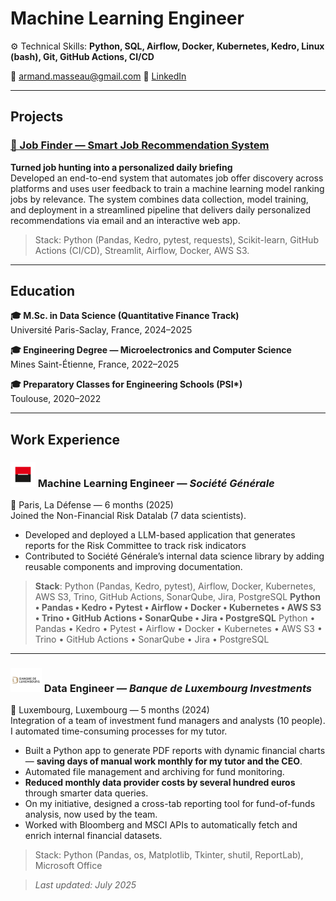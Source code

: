 # Machine Learning Engineer

⚙️ Technical Skills: **Python, SQL, Airflow, Docker, Kubernetes, Kedro, Linux (bash), Git, GitHub Actions, CI/CD**

📧 armand.masseau@gmail.com 
🔗 [LinkedIn](https://www.linkedin.com/in/armand-masseau)  

---

## Projects

### [📌 Job Finder — Smart Job Recommendation System](https://github.com/armandmasseaugit/job_finder)

**Turned job hunting into a personalized daily briefing**  
Developed an end-to-end system that automates job offer discovery across platforms and uses user feedback to train a machine learning model ranking jobs by relevance. The system combines data collection, model training, and deployment in a streamlined pipeline that delivers daily personalized recommendations via email and an interactive web app.  
> Stack: Python (Pandas, Kedro, pytest, requests), Scikit-learn, GitHub Actions (CI/CD), Streamlit, Airflow, Docker, AWS S3.

---

## Education

**🎓 M.Sc. in Data Science (Quantitative Finance Track)**  
Université Paris-Saclay, France, 2024–2025  

**🎓 Engineering Degree — Microelectronics and Computer Science**  
Mines Saint-Étienne, France, 2022–2025  

**🎓 Preparatory Classes for Engineering Schools (PSI\*)**  
Toulouse, 2020–2022

---

## Work Experience

### <img src="assets/img/sg_logo.png" alt="Société Générale" width="40"/> Machine Learning Engineer — *Société Générale*  
📍 Paris, La Défense — 6 months (2025) \
Joined the Non-Financial Risk Datalab (7 data scientists). 
- Developed and deployed a LLM-based application that generates reports for the Risk Committee to track risk indicators
- Contributed to Société Générale’s internal data science library by adding reusable components and improving documentation.
> **Stack**: Python (Pandas, Kedro, pytest), Airflow, Docker, Kubernetes, AWS S3, Trino, GitHub Actions, SonarQube, Jira, PostgreSQL
**Python • Pandas • Kedro • Pytest • Airflow • Docker • Kubernetes • AWS S3 • Trino • GitHub Actions • SonarQube • Jira • PostgreSQL**
Python • Pandas • Kedro • Pytest • Airflow • Docker • Kubernetes • AWS S3 • Trino • GitHub Actions • SonarQube • Jira • PostgreSQL
---

### <img src="assets/img/bli_logo.png" alt="BLI" width="50"/> Data Engineer — *Banque de Luxembourg Investments*  
📍 Luxembourg, Luxembourg — 5 months (2024) \
Integration of a team of investment fund managers and analysts (10 people). I automated time-consuming processes for my tutor.
- Built a Python app to generate PDF reports with dynamic financial charts — **saving days of manual work monthly for my tutor and the CEO**.
- Automated file management and archiving for fund monitoring.
- **Reduced monthly data provider costs by several hundred euros** through smarter data queries.
- On my initiative, designed a cross-tab reporting tool for fund-of-funds analysis, now used by the team.
- Worked with Bloomberg and MSCI APIs to automatically fetch and enrich internal financial datasets.
> Stack: Python (Pandas, os, Matplotlib, Tkinter, shutil, ReportLab), Microsoft Office


> *Last updated: July 2025*
